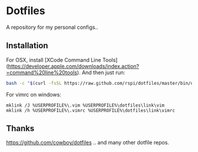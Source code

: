 # Dotfiles

A repository for my personal configs..

## Installation

For OSX, install [XCode Command Line Tools] (https://developer.apple.com/downloads/index.action?=command%20line%20tools).
And then just run:

```sh
bash -c "$(curl -fsSL https://raw.github.com/rspi/dotfiles/master/bin/dotfiles)" && source ~/.bashrc
```

For vimrc on windows:

```
mklink /J %USERPROFILE%\.vim %USERPROFILE%\dotfiles\link\vim
mklink /h %USERPROFILE%\.vimrc %USERPROFILE%\dotfiles\link\vimrc
```

## Thanks
<https://github.com/cowboy/dotfiles>
.. and many other dotfile repos.

